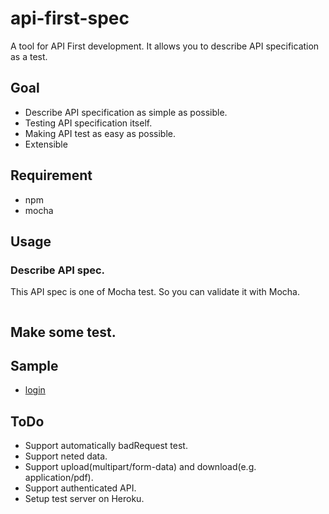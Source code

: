 # api-first-spec
A tool for API First development.
It allows you to describe API specification as a test.

## Goal
- Describe API specification as simple as possible.
- Testing API specification itself.
- Making API test as easy as possible.
- Extensible

## Requirement
- npm
- mocha

## Usage
### Describe API spec.
This API spec is one of Mocha test.
So you can validate it with Mocha.

```javascript
```

## Make some test.

## Sample
- [login](test/login.spec.js)

## ToDo
- Support automatically badRequest test.
- Support neted data.
- Support upload(multipart/form-data) and download(e.g. application/pdf).
- Support authenticated API.
- Setup test server on Heroku.
